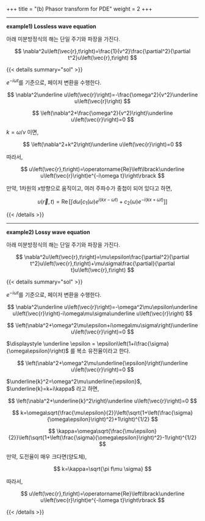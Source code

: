 +++
title = "(b) Phasor transform for PDE"
weight = 2
+++

---

**example1) Lossless wave equation**

아래 미분방정식의 해는 단일 주기와 파장을 가진다.

$$
\nabla^2u\left(\vec{r},t\right)=\frac{1}{v^2}\frac{\partial^2}{\partial t^2}u\left(\vec{r},t\right)
$$

{{< details summary="sol" >}}
    
$e^{-i \omega t}$를 기준으로, 페이저 변환을 수행한다.
    
$$
\nabla^2\underline u\left(\vec{r}\right)=-\frac{\omega^2}{v^2}\underline u\left(\vec{r}\right)
$$
    
$$
\left(\nabla^2+\frac{\omega^2}{v^2}\right)\underline u\left(\vec{r}\right)=0
$$
    
$k=\omega/v$ 이면,
    
$$
\left(\nabla^2+k^2\right)\underline u\left(\vec{r}\right)=0
$$
    
따라서,
    
$$
u\left(\vec{r},t\right)=\operatorname{Re}\left\lbrack\underline u\left(\vec{r}\right)e^{-i\omega t}\right\rbrack
$$
    
만약, 1차원의 x방향으로 움직이고, 여러 주파수가 중첩이 되어 있다고 하면,
    
$$
u\left(\vec{r},t\right)=\operatorname{Re}\left\lbrack\int d\omega\left\lbrack c_1\left(\omega\right)e^{i\left(kx-\omega t\right)}+c_2\left(\omega\right)e^{-i\left(kx+\omega t\right)}\right\rbrack\right\rbrack
$$

{{< /details >}}

---

**example2) Lossy wave equation**

아래 미분방정식의 해는 단일 주기와 파장을 가진다.

$$
\nabla^2u\left(\vec{r},t\right)=\mu\epsilon\frac{\partial^2}{\partial t^2}u\left(\vec{r},t\right)+\mu\sigma\frac{\partial}{\partial t}u\left(\vec{r},t\right)
$$

{{< details summary="sol" >}}
    
$e^{-i \omega t}$를 기준으로, 페이저 변환을 수행한다.
    
$$
\nabla^2\underline u\left(\vec{r}\right)=-\omega^2\mu\epsilon\underline u\left(\vec{r}\right)-i\omega\mu\sigma\underline u\left(\vec{r}\right)
$$
    
$$
\left(\nabla^2+\omega^2\mu\epsilon+i\omega\mu\sigma\right)\underline u\left(\vec{r}\right)=0
$$
    
$\displaystyle \underline \epsilon = \epsilon\left(1+i\frac{\sigma}{\omega\epsilon}\right)$ 를 복소 유전율이라고 한다.
    
$$
\left(\nabla^2+\omega^2\mu\underline{\epsilon}\right)\underline u\left(\vec{r}\right)=0
$$

$\underline{k}^2=\omega^2\mu\underline{\epsilon}$, $\underline{k}=k+i\kappa$  라고 하면,
   
$$
\left(\nabla^2+\underline{k}^2\right)\underline u\left(\vec{r}\right)=0
$$
    
$$
k=\omega\sqrt{\frac{\mu\epsilon}{2}}\left(\sqrt{1+\left(\frac{\sigma}{\omega\epsilon}\right)^2}+1\right)^{1/2}
$$
    
$$
\kappa=\omega\sqrt{\frac{\mu\epsilon}{2}}\left(\sqrt{1+\left(\frac{\sigma}{\omega\epsilon}\right)^2}-1\right)^{1/2}
$$
    
만약, 도전율이 매우 크다면(양도체),
    
$$
k=\kappa=\sqrt{\pi f\mu \sigma}
$$
    
따라서,
    
$$
u\left(\vec{r},t\right)=\operatorname{Re}\left\lbrack\underline u\left(\vec{r}\right)e^{-i\omega t}\right\rbrack
$$

 {{< /details >}}